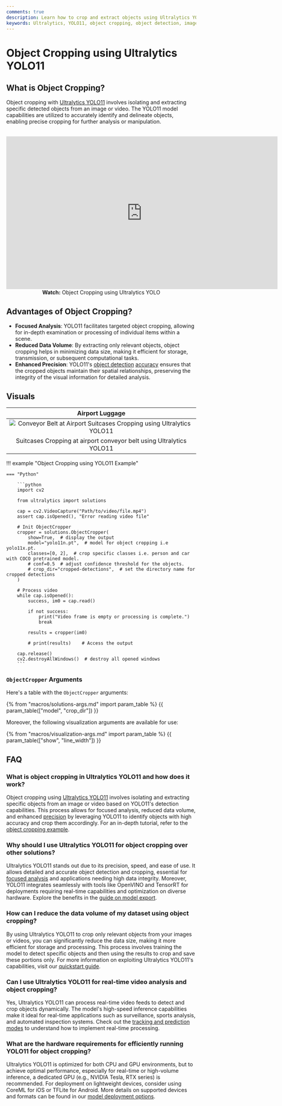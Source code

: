 ```yaml
---
comments: true
description: Learn how to crop and extract objects using Ultralytics YOLO11 for focused analysis, reduced data volume, and enhanced precision.
keywords: Ultralytics, YOLO11, object cropping, object detection, image processing, video analysis, AI, machine learning
---
```


# Object Cropping using Ultralytics YOLO11

## What is Object Cropping?

Object cropping with [Ultralytics YOLO11](https://github.com/ultralytics/ultralytics/) involves isolating and extracting specific detected objects from an image or video. The YOLO11 model capabilities are utilized to accurately identify and delineate objects, enabling precise cropping for further analysis or manipulation.

<p align="center">
  <br>
  <iframe loading="lazy" width="720" height="405" src="https://www.youtube.com/embed/ydGdibB5Mds"
    title="YouTube video player" frameborder="0"
    allow="accelerometer; autoplay; clipboard-write; encrypted-media; gyroscope; picture-in-picture; web-share"
    allowfullscreen>
  </iframe>
  <br>
  <strong>Watch:</strong> Object Cropping using Ultralytics YOLO
</p>

## Advantages of Object Cropping?

- **Focused Analysis**: YOLO11 facilitates targeted object cropping, allowing for in-depth examination or processing of individual items within a scene.
- **Reduced Data Volume**: By extracting only relevant objects, object cropping helps in minimizing data size, making it efficient for storage, transmission, or subsequent computational tasks.
- **Enhanced Precision**: YOLO11's [object detection](https://www.ultralytics.com/glossary/object-detection) [accuracy](https://www.ultralytics.com/glossary/accuracy) ensures that the cropped objects maintain their spatial relationships, preserving the integrity of the visual information for detailed analysis.

## Visuals

|                                                                                Airport Luggage                                                                                 |
| :----------------------------------------------------------------------------------------------------------------------------------------------------------------------------: |
| ![Conveyor Belt at Airport Suitcases Cropping using Ultralytics YOLO11](https://github.com/ultralytics/docs/releases/download/0/suitcases-cropping-airport-conveyor-belt.avif) |
|                                                      Suitcases Cropping at airport conveyor belt using Ultralytics YOLO11                                                      |

!!! example "Object Cropping using YOLO11 Example"
    
    === "Python"

        ```python
        import cv2
    
        from ultralytics import solutions
    
        cap = cv2.VideoCapture("Path/to/video/file.mp4")
        assert cap.isOpened(), "Error reading video file"
    
        # Init ObjectCropper
        cropper = solutions.ObjectCropper(
            show=True,  # display the output
            model="yolo11n.pt",  # model for object cropping i.e yolo11x.pt.
            classes=[0, 2],  # crop specific classes i.e. person and car with COCO pretrained model.
            # conf=0.5  # adjust confidence threshold for the objects.
            # crop_dir="cropped-detections",  # set the directory name for cropped detections
        )
    
        # Process video
        while cap.isOpened():
            success, im0 = cap.read()
    
            if not success:
                print("Video frame is empty or processing is complete.")
                break
    
            results = cropper(im0)
    
            # print(results)    # Access the output
    
        cap.release()
        cv2.destroyAllWindows()  # destroy all opened windows
        ```

### `ObjectCropper` Arguments

Here's a table with the `ObjectCropper` arguments:

{% from "macros/solutions-args.md" import param_table %}
{{ param_table(["model", "crop_dir"]) }}

Moreover, the following visualization arguments are available for use:

{% from "macros/visualization-args.md" import param_table %}
{{ param_table(["show", "line_width"]) }}

## FAQ

### What is object cropping in Ultralytics YOLO11 and how does it work?

Object cropping using [Ultralytics YOLO11](https://github.com/ultralytics/ultralytics) involves isolating and extracting specific objects from an image or video based on YOLO11's detection capabilities. This process allows for focused analysis, reduced data volume, and enhanced [precision](https://www.ultralytics.com/glossary/precision) by leveraging YOLO11 to identify objects with high accuracy and crop them accordingly. For an in-depth tutorial, refer to the [object cropping example](#object-cropping-using-ultralytics-yolo11).

### Why should I use Ultralytics YOLO11 for object cropping over other solutions?

Ultralytics YOLO11 stands out due to its precision, speed, and ease of use. It allows detailed and accurate object detection and cropping, essential for [focused analysis](#advantages-of-object-cropping) and applications needing high data integrity. Moreover, YOLO11 integrates seamlessly with tools like OpenVINO and TensorRT for deployments requiring real-time capabilities and optimization on diverse hardware. Explore the benefits in the [guide on model export](../modes/export.md).

### How can I reduce the data volume of my dataset using object cropping?

By using Ultralytics YOLO11 to crop only relevant objects from your images or videos, you can significantly reduce the data size, making it more efficient for storage and processing. This process involves training the model to detect specific objects and then using the results to crop and save these portions only. For more information on exploiting Ultralytics YOLO11's capabilities, visit our [quickstart guide](../quickstart.md).

### Can I use Ultralytics YOLO11 for real-time video analysis and object cropping?

Yes, Ultralytics YOLO11 can process real-time video feeds to detect and crop objects dynamically. The model's high-speed inference capabilities make it ideal for real-time applications such as surveillance, sports analysis, and automated inspection systems. Check out the [tracking and prediction modes](../modes/predict.md) to understand how to implement real-time processing.

### What are the hardware requirements for efficiently running YOLO11 for object cropping?

Ultralytics YOLO11 is optimized for both CPU and GPU environments, but to achieve optimal performance, especially for real-time or high-volume inference, a dedicated GPU (e.g., NVIDIA Tesla, RTX series) is recommended. For deployment on lightweight devices, consider using CoreML for iOS or TFLite for Android. More details on supported devices and formats can be found in our [model deployment options](../guides/model-deployment-options.md).
